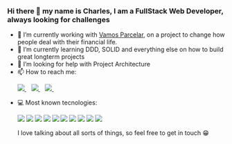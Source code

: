 ### Hi there 👋 my name is Charles, I am a FullStack Web Developer, always looking for challenges

- 🔭 I’m currently working with <a href="https://vamosparcelar.com.br">Vamos Parcelar</a>, on a project to change how people deal with their financial life.
- 🌱 I’m currently learning DDD, SOLID and everything else on how to build great longterm projects
- 🤔 I’m looking for help with Project Architecture
- 📫 How to reach me:
  <p>
    <a href="https://www.linkedin.com/in/charles-willian/">
      <img src="https://img.shields.io/badge/linkedin-%230077B5.svg?&style=for-the-badge&logo=linkedin&logoColor=white" />
    </a>&nbsp;&nbsp;
    <a href="https://www.instagram.com/charles00willian/">
      <img src="https://img.shields.io/badge/instagram-%23E4405F.svg?&style=for-the-badge&logo=instagram&logoColor=white" />        
    </a>&nbsp;&nbsp;
    <a href="https://www.instagram.com/charles00willian/">
      <img src="https://img.shields.io/badge/Twitter-1DA1F2?style=for-the-badge&logo=twitter&logoColor=white" />        
    </a>&nbsp;&nbsp;
  </p>
- 💻 Most known tecnologies:
  <p>
      <img src="https://img.shields.io/badge/JavaScript-323330?style=for-the-badge&logo=javascript&logoColor=F7DF1E" />
      <img src="https://img.shields.io/badge/TypeScript-007ACC?style=for-the-badge&logo=typescript&logoColor=white" />   
      <img src="https://img.shields.io/badge/Node.js-43853D?style=for-the-badge&logo=node.js&logoColor=white" />   
      <img src="https://img.shields.io/badge/HTML5-E34F26?style=for-the-badge&logo=html5&logoColor=white" />        
      <img src="https://img.shields.io/badge/CSS3-1572B6?style=for-the-badge&logo=css3&logoColor=white" />        
      <img src="https://img.shields.io/badge/Express.js-404D59?style=for-the-badge" />        
      <img src="https://img.shields.io/badge/React-20232A?style=for-the-badge&logo=react&logoColor=61DAFB" />        
      <img src="https://img.shields.io/badge/React_Native-20232A?style=for-the-badge&logo=react&logoColor=61DAFB" />        
      <img src="https://img.shields.io/badge/Redux-593D88?style=for-the-badge&logo=redux&logoColor=white" />        
      <img src="https://img.shields.io/badge/MongoDB-4EA94B?style=for-the-badge&logo=mongodb&logoColor=white" />        
  </p>
  <p textalign="center">
    I love talking about all sorts of things, so feel free to get in touch 😁
  </p>

<!--
**charles00willian/charles00willian** is a ✨ _special_ ✨ repository because its `README.md` (this file) appears on your GitHub profile.
- 👯 I’m looking to collaborate on ...
- 💬 Ask me about ...
- 📫 How to reach me: ...
- 😄 Pronouns: ...
- ⚡ Fun fact: ...
-->
